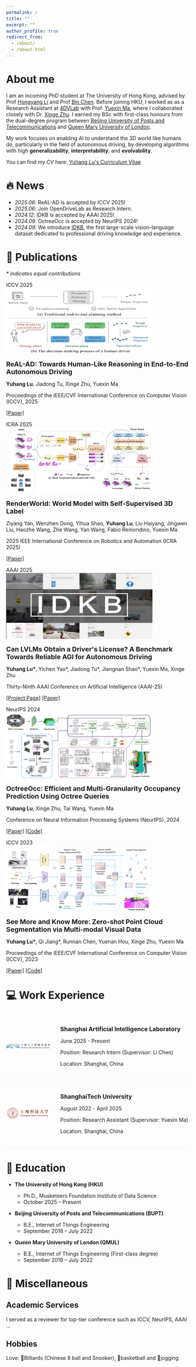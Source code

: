 ```yaml
---
permalink: /
title: ""
excerpt: ""
author_profile: true
redirect_from: 
  - /about/
  - /about.html
---
```


<span class='anchor' id='about-me'></span>

# About me
I am an incoming PhD student at The University of Hong Kong, advised by Prof [Hongyang Li](https://lihongyang.info/) and Prof [Bin Chen](https://www.arch.hku.hk/staff/dla/chen-bin/). Before joining HKU, I worked as as a Research Assistant at [4DVLab](https://4dvlab.github.io/) with Prof. [Yuexin Ma](https://yuexinma.me/), where I collaborated closely with Dr. [Xinge Zhu](https://xingezhu.me/). I earned my BSc with first-class honours from the dual-degree program between [Beijing University of Posts and Telecommunications](https://www.bupt.edu.cn/) and [Queen Mary University of London](https://www.qmul.ac.uk/).

My work focuses on enabling AI to understand the 3D world like humans do, particularly in the field of autonomous driving, by developing algorithms with high **generalizability**, **interpretability**, and **evolvability**.

You can find my CV here: [Yuhang Lu's Curriculum Vitae](files/YuhangLu_resume.pdf)

# 🔥 News
- *2025.06*: ReAL-AD is accepted by ICCV 2025!
- *2025.06*: Join OpenDriveLab as Research Intern.
- *2024.12*: IDKB is accepted by AAAI 2025!
- *2024.09*: OctreeOcc is accepted by NeurIPS 2024!
- *2024.09*: We introduce [IDKB](https://arxiv.org/pdf/2409.02914), the first large-scale vision-language dataset dedicated to professional driving knowledge and experience.

# 📝 Publications 
*\* indicates equal contributions* 

<div class='paper-box'><div class='paper-box-image'><div><div class="badge">ICCV 2025</div><img src='images/papers/ReAL-AD.png' alt="ReAL-AD"></div></div>
<div class='paper-box-text' markdown="1">

<span style="font-size:18px;">**ReAL-AD: Towards Human-Like Reasoning in End-to-End Autonomous Driving**</span>

**Yuhang Lu**, Jiadong Tu, Xinge Zhu, Yuexin Ma

Proceedings of the IEEE/CVF International Conference on Computer Vision (ICCV), 2025

[[Paper]]()

</div>
</div>

<div class='paper-box'><div class='paper-box-image'><div><div class="badge">ICRA 2025</div><img src='images/papers/RenderWorld.png' alt="RenderWorld"></div></div>
<div class='paper-box-text' markdown="1">

<span style="font-size:18px;">**RenderWorld: World Model with Self-Supervised 3D Label**</span>

Ziyang Yan, Wenzhen Dong, Yihua Shao, **Yuhang Lu**, Liu Haiyang, Jingwen Liu, Haozhe Wang, Zhe Wang, Yan Wang, Fabio Remondino, Yuexin Ma

2025 IEEE International Conference on Robotics and Automation (ICRA 2025)

[[Paper]](https://arxiv.org/pdf/2409.11356)

</div>
</div>

<div class='paper-box'><div class='paper-box-image'><div><div class="badge">AAAI 2025</div><img src='images/papers/IDKB.png' alt="IDKB"></div></div>
<div class='paper-box-text' markdown="1">

<span style="font-size:18px;">**Can LVLMs Obtain a Driver's License? A Benchmark Towards Reliable AGI for Autonomous Driving**</span>

**Yuhang Lu\***, Yichen Yao\*, Jiadong Tu\*, Jiangnan Shao\*, Yuexin Ma, Xinge Zhu

Thirty-Ninth AAAI Conference on Artificial Intelligence (AAAI-25)

[[Project Page]](https://4dvlab.github.io/project_page/idkb.html) [[Paper]](https://arxiv.org/pdf/2409.02914)

</div>
</div>

<div class='paper-box'><div class='paper-box-image'><div><div class="badge">NeurIPS 2024</div><img src='images/papers/OctreeOcc.png' alt="OctreeOcc"></div></div>
<div class='paper-box-text' markdown="1">

<span style="font-size:18px;">**OctreeOcc: Efficient and Multi-Granularity Occupancy Prediction Using Octree Queries**</span>

**Yuhang Lu**, Xinge Zhu, Tai Wang, Yuexin Ma

Conference on Neural Information Processing Systems (NeurIPS), 2024

[[Paper]](https://arxiv.org/pdf/2312.03774.pdf) [[Code]](https://github.com/4DVLab/OctreeOcc)

</div>
</div>

<div class='paper-box'><div class='paper-box-image'><div><div class="badge">ICCV 2023</div><img src='images/papers/SeeMoreKnowMore.png' alt="SeeMore"></div></div>
<div class='paper-box-text' markdown="1">

<span style="font-size:18px;">**See More and Know More: Zero-shot Point Cloud Segmentation via Multi-modal Visual Data**</span>

**Yuhang Lu\***, Qi Jiang\*, Runnan Chen, Yuenan Hou, Xinge Zhu, Yuexin Ma

Proceedings of the IEEE/CVF International Conference on Computer Vision (ICCV), 2023

[[Paper]](https://openaccess.thecvf.com/content/ICCV2023/papers/Lu_See_More_and_Know_More_Zero-shot_Point_Cloud_Segmentation_via_ICCV_2023_paper.pdf) [[Code]](https://github.com/4DVLab/SeeMoreKnowMore)

</div>
</div>

# 💻 Work Experience

<div class='work-education-box'>
<div class='logo'><img src='images/PJLab.jpg' alt="PJLab"></div>
<div class='content' markdown="1">

<span style="font-size:16px;">**Shanghai Artificial Intelligence Laboratory**</span>

June 2025 - Present

Position: Research Intern (Supervisor: Li Chen)

Location: Shanghai, China

</div>
</div>

<div class='work-education-box'>
<div class='logo'><img src='images/ShanghaiTech_logo.png' alt="ShanghaiTech"></div>
<div class='content' markdown="1">

<span style="font-size:16px;">**ShanghaiTech University**</span>

August 2022 - April 2025

Position: Research Assistant (Supervisor: Yuexin Ma)

Location: Shanghai, China

</div>
</div>

# 📖 Education

- **The University of Hong Kong (HKU)**
  - Ph.D., Musketeers Foundation Institute of Data Science
  - October 2025 – Present

- **Beijing University of Posts and Telecommunications (BUPT)**
  - B.E., Internet of Things Engineering
  - September 2018 – July 2022

- **Queen Mary University of London (QMUL)**
  - B.E., Internet of Things Engineering (First-class degree)
  - September 2018 – July 2022

# 🌟 Miscellaneous
## Academic Services
I served as a reviewer for top-tier conference such as ICCV, NeurIPS, AAAI ...

## Hobbies
Love: 🎱Billiards (Chinese 8 ball and Snooker), 🏀basketball and 🏃jogging

<style>
/* 统一论文图片尺寸 */
.paper-box-image img {
    width: 400px !important;
    height: 180px !important;
    max-width: none !important;
    object-fit: fill !important;
}

.work-education-box {
    display: flex;
    align-items: center;
    padding: 1.5em 0;
    border-bottom: 1px #efefef solid;
}

.work-education-box .logo {
    width: 120px;
    height: 120px;
    margin-right: 2em;
    flex-shrink: 0;
}

.work-education-box .logo img {
    width: 100%;
    height: 100%;
    object-fit: contain;
    border-radius: 8px;
    background-color: transparent;
}

.work-education-box .content {
    flex: 1;
}

@media (max-width: 768px) {
    .work-education-box {
        flex-direction: column;
        text-align: center;
    }
    .work-education-box .logo {
        margin-right: 0;
        margin-bottom: 1em;
    }
}
</style>
